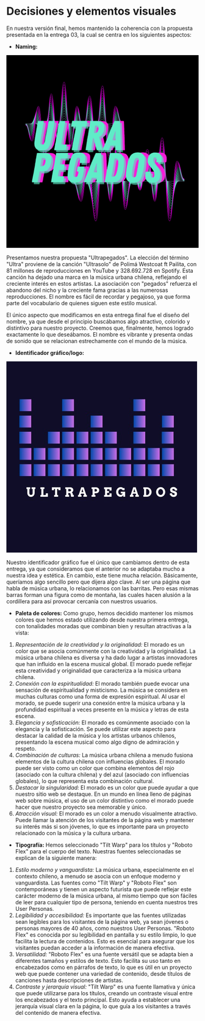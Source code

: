 # Decisiones y elementos visuales

En nuestra versión final, hemos mantenido la coherencia con la propuesta presentada en la entrega 03, la cual se centra en los siguientes aspectos:

* __Naming:__

![ultrapegados](https://github.com/MartinaNunez/Proyecto_Musica_Urbana/blob/main/docs/IMAGENES/ultra-black.png)

Presentamos nuestra propuesta "Ultrapegados". La elección del término "Ultra" proviene de la canción "Ultrasolo" de Polimá Westcoat ft Pailita, con 81 millones de reproducciones en YouTube y 328.692.728 en Spotify. Esta canción ha dejado una marca en la música urbana chilena, reflejando el creciente interés en estos artistas. La asociación con "pegados" refuerza el abandono del nicho y la creciente fama gracias a las numerosas reproducciones. El nombre es fácil de recordar y pegajoso, ya que forma parte del vocabulario de quienes siguen este estilo musical.

El único aspecto que modificamos en esta entrega final fue el diseño del nombre, ya que desde el principio buscábamos algo atractivo, colorido y distintivo para nuestro proyecto. Creemos que, finalmente, hemos logrado exactamente lo que deseábamos. El nombre es vibrante y presenta ondas de sonido que se relacionan estrechamente con el mundo de la música.

* __Identificador gráfico/logo:__

![logo](https://github.com/MartinaNunez/Proyecto_Musica_Urbana/blob/main/docs/Imagenes/FAVICON%20-%20Ultrapegados.jpeg?raw=true)

Nuestro identificador gráfico fue el único que cambiamos dentro de esta entrega, ya que consideramos que el anterior no se adaptaba mucho a nuestra idea y estética. En cambio, este tiene mucha relación. Básicamente, queríamos algo sencillo pero que dijera algo clave. Al ser una página que habla de música urbana, lo relacionamos con las barritas. Pero esas mismas barras forman una figura como de montaña, las cuales hacen alusión a la cordillera para así provocar cercanía con nuestros usuarios.

* __Paleta de colores:__ Como grupo, hemos decidido mantener los mismos colores que hemos estado utilizando desde nuestra primera entrega, con tonalidades moradas que combinan bien y resultan atractivas a la vista:
1. _Representación de la creatividad y la originalidad:_ El morado es un color que se asocia comúnmente con la creatividad y la originalidad. La música urbana chilena es diversa y ha dado lugar a artistas innovadores que han influido en la escena musical global. El morado puede reflejar esta creatividad y originalidad que caracteriza a la música urbana chilena.
1. _Conexión con la espiritualidad:_ El morado también puede evocar una sensación de espiritualidad y misticismo. La música se considera en muchas culturas como una forma de expresión espiritual. Al usar el morado, se puede sugerir una conexión entre la música urbana y la profundidad espiritual a veces presente en la música y letras de esta escena.
1. _Elegancia y sofisticación:_ El morado es comúnmente asociado con la elegancia y la sofisticación. Se puede utilizar este aspecto para destacar la calidad de la música y los artistas urbanos chilenos, presentando la escena musical como algo digno de admiración y respeto.
1. _Combinación de culturas:_ La música urbana chilena a menudo fusiona elementos de la cultura chilena con influencias globales. El morado puede ser visto como un color que combina elementos del rojo (asociado con la cultura chilena) y del azul (asociado con influencias globales), lo que representa esta combinación cultural.
1. _Destacar la singularidad:_ El morado es un color que puede ayudar a que nuestro sitio web se destaque. En un mundo en línea lleno de páginas web sobre música, el uso de un color distintivo como el morado puede hacer que nuestro proyecto sea memorable y único.
1. _Atracción visual:_ El morado es un color a menudo visualmente atractivo. Puede llamar la atención de los visitantes de la página web y mantener su interés más si son jóvenes, lo que es importante para un proyecto relacionado con la música y la cultura urbana.

* __Tipografía:__ Hemos seleccionado "Tilt Warp" para los títulos y "Roboto Flex" para el cuerpo del texto. Nuestras fuentes seleccionadas se explican de la siguiente manera:
1. _Estilo moderno y vanguardista:_ La música urbana, especialmente en el contexto chileno, a menudo se asocia con un enfoque moderno y vanguardista. Las fuentes como "Tilt Warp" y "Roboto Flex" son contemporáneas y tienen un aspecto futurista que puede reflejar este carácter moderno de la música urbana, al mismo tiempo que son fáciles de leer para cualquier tipo de persona, teniendo en cuenta nuestros tres User Personas.
1. _Legibilidad y accesibilidad:_ Es importante que las fuentes utilizadas sean legibles para los visitantes de la página web, ya sean jóvenes o personas mayores de 40 años, como nuestros User Personas. "Roboto Flex" es conocida por su legibilidad en pantalla y su estilo limpio, lo que facilita la lectura de contenidos. Esto es esencial para asegurar que los visitantes puedan acceder a la información de manera efectiva.
1. _Versatilidad:_ "Roboto Flex" es una fuente versátil que se adapta bien a diferentes tamaños y estilos de texto. Esto facilita su uso tanto en encabezados como en párrafos de texto, lo que es útil en un proyecto web que puede contener una variedad de contenido, desde títulos de canciones hasta descripciones de artistas.
1. _Contraste y jerarquía visual:_ "Tilt Warp" es una fuente llamativa y única que puede utilizarse para los títulos, creando un contraste visual entre los encabezados y el texto principal. Esto ayuda a establecer una jerarquía visual clara en la página, lo que guía a los visitantes a través del contenido de manera efectiva.
